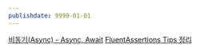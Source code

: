 ```yaml
---
publishdate: 9999-01-01
---
```

[비동기(Async) - Async, Await](post/C%20Sharp/비동기(Async)%20-%20Async,%20Await.md)
[FluentAssertions Tips 정리](post/C%20Sharp/FluentAssertions%20Tips%20정리.md)
